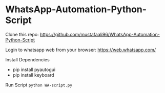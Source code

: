 # WhatsApp-Automation-Python-Script

Clone this repo: https://github.com/mustafaali96/WhatsApp-Automation-Python-Script

Login to whatsapp web from your browser: https://web.whatsapp.com/

Install Dependencies
* pip install pyautogui
* pip install keyboard

Run Script
`python WA-script.py`
